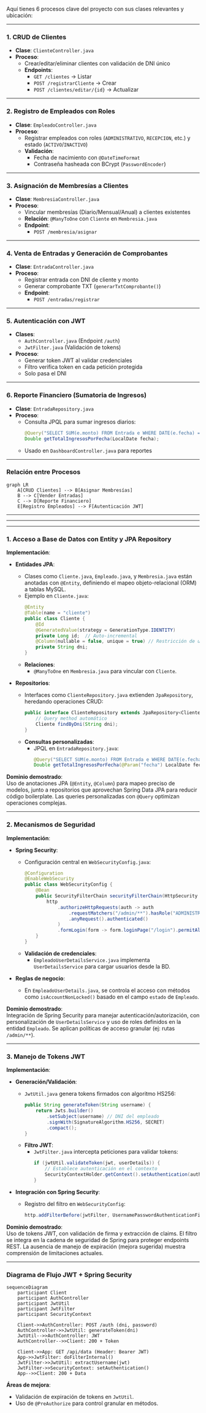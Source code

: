 Aquí tienes 6 procesos clave del proyecto con sus clases relevantes y ubicación:

---

### **1. CRUD de Clientes**  
- **Clase**: `ClienteController.java`  
- **Proceso**:  
  - Crear/editar/eliminar clientes con validación de DNI único  
  - **Endpoints**:  
    - `GET /clientes` → Listar  
    - `POST /registrarCliente` → Crear  
    - `POST /clientes/editar/{id}` → Actualizar  

---

### **2. Registro de Empleados con Roles**  
- **Clase**: `EmpleadoController.java`  
- **Proceso**:  
  - Registrar empleados con roles (`ADMINISTRATIVO`, `RECEPCION`, etc.) y estado (`ACTIVO`/`INACTIVO`)  
  - **Validación**:  
    - Fecha de nacimiento con `@DateTimeFormat`  
    - Contraseña hasheada con BCrypt (`PasswordEncoder`)  

---

### **3. Asignación de Membresías a Clientes**  
- **Clase**: `MembresiaController.java`  
- **Proceso**:  
  - Vincular membresías (Diario/Mensual/Anual) a clientes existentes  
  - **Relación**: `@ManyToOne` con `Cliente` en `Membresia.java`  
  - **Endpoint**:  
    - `POST /membresia/asignar`  

---

### **4. Venta de Entradas y Generación de Comprobantes**  
- **Clase**: `EntradaController.java`  
- **Proceso**:  
  - Registrar entrada con DNI de cliente y monto  
  - Generar comprobante TXT (`generarTxtComprobante()`)  
  - **Endpoint**:  
    - `POST /entradas/registrar`  

---

### **5. Autenticación con JWT**  
- **Clases**:  
  - `AuthController.java` (Endpoint `/auth`)  
  - `JwtFilter.java` (Validación de tokens)  
- **Proceso**:  
  - Generar token JWT al validar credenciales  
  - Filtro verifica token en cada petición protegida  
  - Solo pasa el DNI

---

### **6. Reporte Financiero (Sumatoria de Ingresos)**  
- **Clase**: `EntradaRepository.java`  
- **Proceso**:  
  - Consulta JPQL para sumar ingresos diarios:  
    ```java
    @Query("SELECT SUM(e.monto) FROM Entrada e WHERE DATE(e.fecha) = :fecha")
    Double getTotalIngresosPorFecha(LocalDate fecha);
    ```  
  - Usado en `DashboardController.java` para reportes  

---

### Relación entre Procesos  
```mermaid
graph LR
    A[CRUD Clientes] --> B[Asignar Membresías]
    B --> C[Vender Entradas]
    C --> D[Reporte Financiero]
    E[Registro Empleados] --> F[Autenticación JWT]
```


---
---
---




### **1. Acceso a Base de Datos con Entity y JPA Repository**
**Implementación**:  
- **Entidades JPA**:  
  - Clases como `Cliente.java`, `Empleado.java`, y `Membresia.java` están anotadas con `@Entity`, definiendo el mapeo objeto-relacional (ORM) a tablas MySQL.  
  - Ejemplo en `Cliente.java`:
    ```java
    @Entity
    @Table(name = "cliente")
    public class Cliente {
        @Id
        @GeneratedValue(strategy = GenerationType.IDENTITY)
        private Long id;  // Auto-incremental
        @Column(nullable = false, unique = true) // Restricción de unicidad
        private String dni;
    }
    ```
  - **Relaciones**:  
    - `@ManyToOne` en `Membresia.java` para vincular con `Cliente`.

- **Repositorios**:  
  - Interfaces como `ClienteRepository.java` extienden `JpaRepository`, heredando operaciones CRUD:
    ```java
    public interface ClienteRepository extends JpaRepository<Cliente, Long> {
        // Query method automático
        Cliente findByDni(String dni); 
    }
    ```
  - **Consultas personalizadas**:  
    - JPQL en `EntradaRepository.java`:
      ```java
      @Query("SELECT SUM(e.monto) FROM Entrada e WHERE DATE(e.fecha) = :fecha")
      Double getTotalIngresosPorFecha(@Param("fecha") LocalDate fecha);
      ```

**Dominio demostrado**:  
Uso de anotaciones JPA (`@Entity`, `@Column`) para mapeo preciso de modelos, junto a repositorios que aprovechan Spring Data JPA para reducir código boilerplate. Las queries personalizadas con `@Query` optimizan operaciones complejas.

---

### **2. Mecanismos de Seguridad**
**Implementación**:  
- **Spring Security**:  
  - Configuración central en `WebSecurityConfig.java`:
    ```java
    @Configuration
    @EnableWebSecurity
    public class WebSecurityConfig {
        @Bean
        public SecurityFilterChain securityFilterChain(HttpSecurity http) throws Exception {
            http
                .authorizeHttpRequests(auth -> auth
                    .requestMatchers("/admin/**").hasRole("ADMINISTRATIVO") // Autorización por roles
                    .anyRequest().authenticated()
                )
                .formLogin(form -> form.loginPage("/login").permitAll());
        }
    }
    ```
  - **Validación de credenciales**:  
    - `EmpleadoUserDetailsService.java` implementa `UserDetailsService` para cargar usuarios desde la BD.

- **Reglas de negocio**:  
  - En `EmpleadoUserDetails.java`, se controla el acceso con métodos como `isAccountNonLocked()` basado en el campo `estado` de `Empleado`.

**Dominio demostrado**:  
Integración de Spring Security para manejar autenticación/autorización, con personalización de `UserDetailsService` y uso de roles definidos en la entidad `Empleado`. Se aplican políticas de acceso granular (ej: rutas `/admin/**`).

---

### **3. Manejo de Tokens JWT**
**Implementación**:  
- **Generación/Validación**:  
  - `JwtUtil.java` genera tokens firmados con algoritmo HS256:
    ```java
    public String generateToken(String username) {
        return Jwts.builder()
            .setSubject(username) // DNI del empleado
            .signWith(SignatureAlgorithm.HS256, SECRET)
            .compact();
    }
    ```
  - **Filtro JWT**:  
    - `JwtFilter.java` intercepta peticiones para validar tokens:
      ```java
      if (jwtUtil.validateToken(jwt, userDetails)) {
          // Establece autenticación en el contexto
          SecurityContextHolder.getContext().setAuthentication(authToken);
      }
      ```

- **Integración con Spring Security**:  
  - Registro del filtro en `WebSecurityConfig`:
    ```java
    http.addFilterBefore(jwtFilter, UsernamePasswordAuthenticationFilter.class);
    ```

**Dominio demostrado**:  
Uso de tokens JWT, con validación de firma y extracción de claims. El filtro se integra en la cadena de seguridad de Spring para proteger endpoints REST. La ausencia de manejo de expiración (mejora sugerida) muestra comprensión de limitaciones actuales.

---

### **Diagrama de Flujo JWT + Spring Security**
```mermaid
sequenceDiagram
    participant Client
    participant AuthController
    participant JwtUtil
    participant JwtFilter
    participant SecurityContext

    Client->>AuthController: POST /auth (dni, password)
    AuthController->>JwtUtil: generateToken(dni)
    JwtUtil-->>AuthController: JWT
    AuthController-->>Client: 200 + Token

    Client->>App: GET /api/data (Header: Bearer JWT)
    App->>JwtFilter: doFilterInternal()
    JwtFilter->>JwtUtil: extractUsername(jwt)
    JwtFilter->>SecurityContext: setAuthentication()
    App-->>Client: 200 + Data
```


**Áreas de mejora**:  
- Validación de expiración de tokens en `JwtUtil`.  
- Uso de `@PreAuthorize` para control granular en métodos.  
